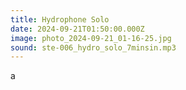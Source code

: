 ```yaml
---
title: Hydrophone Solo
date: 2024-09-21T01:50:00.000Z
image: photo_2024-09-21_01-16-25.jpg
sound: ste-006_hydro_solo_7minsin.mp3
---
```

 a
